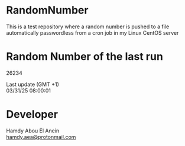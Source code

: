 # RandomNumber    
This is a test repository where a random number is pushed to a file automatically passwordless from a cron job in my Linux CentOS server    
# Random Number of the last run   
26234
      
Last update (GMT +1)    
03/31/25 08:00:01
# Developer    
Hamdy Abou El Anein   
hamdy.aea@protonmail.com

